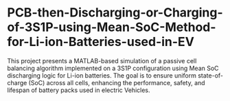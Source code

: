 # PCB-then-Discharging-or-Charging-of-3S1P-using-Mean-SoC-Method-for-Li-ion-Batteries-used-in-EV
This project presents a MATLAB-based simulation of a passive cell balancing algorithm implemented on a 3S1P configuration using Mean SoC discharging logic for Li-ion batteries. The goal is to ensure uniform state-of-charge (SoC) across all cells, enhancing the performance, safety, and lifespan of battery packs used in electric Vehicles. 

